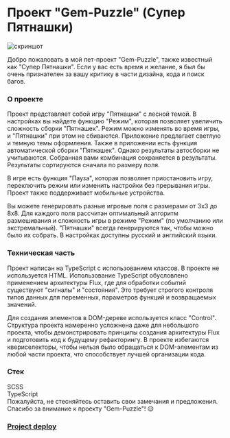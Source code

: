 # Проект "Gem-Puzzle" (Супер Пятнашки)

![скриншот](https://i.ibb.co/34C6Y7r/image.png)

Добро пожаловать в мой пет-проект "Gem-Puzzle", также известный как "Супер Пятнашки". Если у вас есть время и желание, я был бы очень признателен за вашу критику в части дизайна, кода и поиск багов.

### О проекте

Проект представляет собой игру "Пятнашки" с лесной темой. В настройках вы найдете функцию "Режим", которая позволяет увеличить сложность сборки "Пятнашек". Режим можно изменять во время игры, и "Пятнашки" при этом не сбиваются. Приложение предлагает светлую и темную темы оформления. Также в приложении есть функция автоматической сборки "Пятнашек". Однако результаты автосборки не учитываются. Собранная вами комбинация сохраняется в результаты. Результаты сортируются сначала по размеру поля.

В игре есть функция "Пауза", которая позволяет приостановить игру, переключить режим или изменить настройки без прерывания игры. Проект также поддерживает мобильные устройства.

Вы можете генерировать разные игровые поля с размерами от 3x3 до 8x8. Для каждого поля рассчитан оптимальный алгоритм размешивания и сложность игры в режиме "Режим" (по умолчанию или экстремальный). "Пятнашки" всегда генерируются так, чтобы можно было их собрать. В настройках доступны русский и английский языки.

### Техническая часть

Проект написан на TypeScript с использованием классов. В проекте не используется HTML. Использование TypeScript обусловлено применением архитектуры Flux, где для обработки событий существуют "сигналы" и "состояния". Это требует строгого контроля типов данных для переменных, параметров функций и возвращаемых значений.

Для создания элементов в DOM-дереве используется класс "Control". Структура проекта намеренно усложнена даже для небольшого проекта, чтобы демонстрировать принципы создания архитектуры Flux и подготовить код к будущему рефакторингу. В проекте избегаются квериселекторы, чтобы нельзя было обращаться к DOM-элементам из любой части проекта, что способствует лучшей организации кода.

### Стек

SCSS  
TypeScript  
Пожалуйста, не стесняйтесь оставить свои замечания и предложения. Спасибо за внимание к проекту "Gem-Puzzle"! 😌

### [Project deploy](https://pain4metoo.github.io/my-projects/gem-puzzle/)
